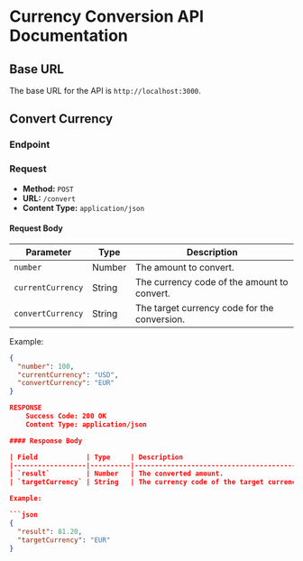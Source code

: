 # Currency Conversion API Documentation

## Base URL

The base URL for the API is `http://localhost:3000`.

## Convert Currency

### Endpoint


### Request

- **Method:** `POST`
- **URL:** `/convert`
- **Content Type:** `application/json`

#### Request Body

| Parameter         | Type     | Description                                   |
|-------------------|----------|-----------------------------------------------|
| `number`          | Number   | The amount to convert.                        |
| `currentCurrency` | String   | The currency code of the amount to convert.   |
| `convertCurrency` | String   | The target currency code for the conversion. |

Example:

```json
{
  "number": 100,
  "currentCurrency": "USD",
  "convertCurrency": "EUR"
}

RESPONSE
    Success Code: 200 OK
    Content Type: application/json

#### Response Body

| Field            | Type     | Description                                |
|------------------|----------|--------------------------------------------|
| `result`         | Number   | The converted amount.                      |
| `targetCurrency` | String   | The currency code of the target currency.  |

Example:

```json
{
  "result": 81.20,
  "targetCurrency": "EUR"
}

